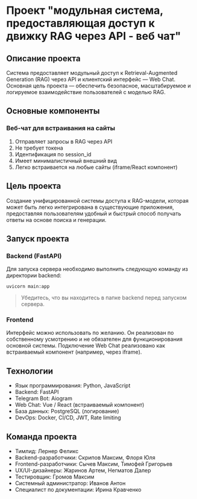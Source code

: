 # Проект "модульная система, предоставляющая доступ к движĸу RAG через API - веб чат"

## Описание проекта

Система предоставляет модульный доступ к Retrieval-Augmented Generation (RAG) через API и клиентский интерфейс — Web Chat. Основная цель проекта — обеспечить безопасное, масштабируемое и логируемое взаимодействие пользователей с моделью RAG.

## Основные компоненты

### Веб-чат для встраивания на сайты

1. Отправляет запросы в RAG через API
2. Не требует токена
3. Идентификация по session_id
4. Имеет минималистичный внешний вид
5. Легко встраивается на любые сайты (iframe/React компонент)

## Цель проекта

Создание унифицированной системы доступа к RAG-модели, которая может быть легко интегрирована в существующие приложения, предоставляя пользователям удобный и быстрый способ получать ответы на основе поиска и генерации.

## Запуск проекта

### Backend (FastAPI)

Для запуска сервера необходимо выполнить следующую команду из директории backend:

``` 
uvicorn main:app
```

> Убедитесь, что вы находитесь в папке backend перед запуском сервера.

### Frontend

Интерфейс можно использовать по желанию. Он реализован по собственному усмотрению и не обязателен для функционирования основной системы. Подключение Web Chat реализовано как встраиваемый компонент (например, через iframe).

## Технологии

* Язык программирования: Python, JavaScript
* Backend: FastAPI
* Telegram Bot: Aiogram
* Web Chat: Vue / React (встраиваемый компонент)
* База данных: PostgreSQL (логирование)
* DevOps: Docker, CI/CD, JWT, Rate limiting

## Команда проекта

* Тимлид: Лернер Феликс
* Backend-разработчики: Скрипов Максим, Флоря Юля
* Frontend-разработчики: Сычев Максим, Тимофей Григорьев
* UX/UI-дизайнеры: Жаринов Артем, Негматов Далер
* Тестировщик: Громов Максим
* Системный администратор: Иванов Антон
* Специалист по документации: Ирина Кравченко
